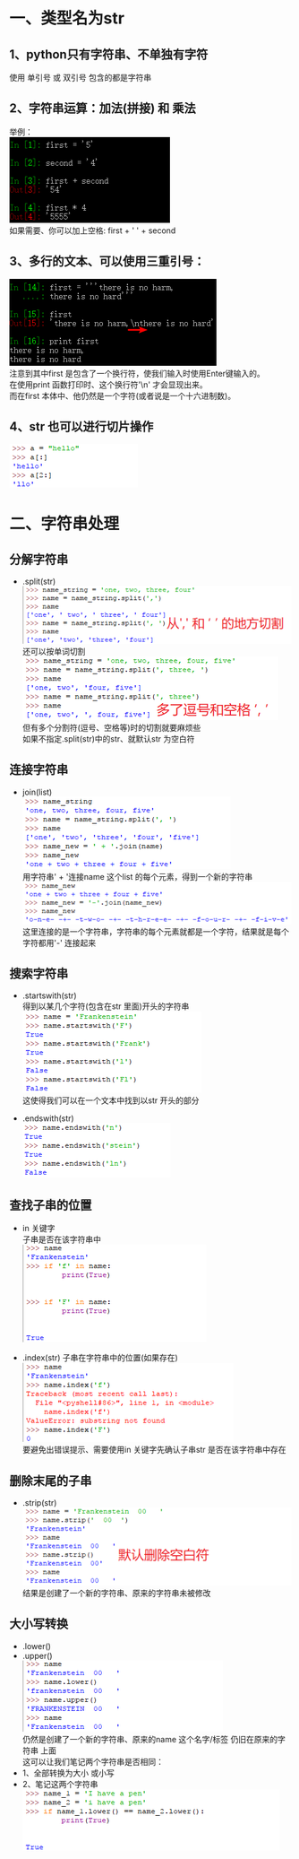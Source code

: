 # 一、类型名为str  
## 1、python只有字符串、不单独有字符  
使用 单引号 或 双引号 包含的都是字符串  

## 2、字符串运算：加法(拼接) 和 乘法  
举例：  
![photo](0000-photos/0001.png)  
如果需要、你可以加上空格: first + ' ' + second  

## 3、多行的文本、可以使用三重引号：  
![photo](0000-photos/0002.png)  
注意到其中first 是包含了一个换行符，使我们输入时使用Enter键输入的。  
在使用print 函数打印时、这个换行符'\n' 才会显现出来。  
而在first 本体中、他仍然是一个字符(或者说是一个十六进制数)。  

## 4、str 也可以进行切片操作
![photo](0000-photos/0065.png)  

# 二、字符串处理
## 分解字符串
* .split(str)  
![photo](0000-photos/0114.png)  
还可以按单词切割  
![photo](0000-photos/0115.png)  
但有多个分割符(逗号、空格等)时的切割就要麻烦些  
如果不指定.split(str)中的str、就默认str 为空白符  

## 连接字符串
* join(list)  
![photo](0000-photos/0116.png)  
用字符串' + '连接name 这个list 的每个元素，得到一个新的字符串  
![photo](0000-photos/0117.png)  
这里连接的是一个字符串，字符串的每个元素就都是一个字符，结果就是每个字符都用'-' 连接起来  

## 搜索字符串
* .startswith(str)  
得到以某几个字符(包含在str 里面)开头的字符串  
![photo](0000-photos/0118.png)  
这使得我们可以在一个文本中找到以str 开头的部分  

* .endswith(str)  
![photo](0000-photos/0119.png)  

## 查找子串的位置
* in 关键字  
子串是否在该字符串中  
![photo](0000-photos/0120.png)  

* .index(str)
子串在字符串中的位置(如果存在)  
![photo](0000-photos/0121.png)  
要避免出错误提示、需要使用in 关键字先确认子串str 是否在该字符串中存在  

## 删除末尾的子串
* .strip(str)  
![photo](0000-photos/0122.png)  
结果是创建了一个新的字符串、原来的字符串未被修改  

## 大小写转换
* .lower()  
* .upper()  
![photo](0000-photos/0123.png)  
仍然是创建了一个新的字符串、原来的name 这个名字/标签 仍旧在原来的字符串 上面  
这可以让我们笔记两个字符串是否相同：  
* 1、全部转换为大小 或小写  
* 2、笔记这两个字符串  
![photo](0000-photos/0124.png)  